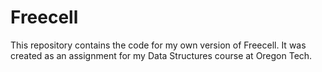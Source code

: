 # Freecell
This repository contains the code for my own version of Freecell. It was created as an assignment for my Data Structures course at Oregon Tech.
